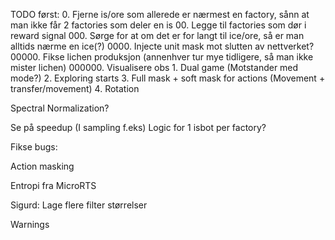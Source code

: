 TODO først:
	0. Fjerne is/ore som allerede er nærmest en factory, sånn at man ikke får 2 factories som deler en is
    00. Legge til factories som dør i reward signal
	000. Sørge for at om det er for langt til ice/ore, så er man alltids nærme en ice(?)
	0000. Injecte unit mask mot slutten av nettverket?
    00000. Fikse lichen produksjon (annenhver tur mye tidligere, så man ikke mister lichen)
    000000. Visualisere obs
	1. Dual game (Motstander med mode?)	
	2. Exploring starts
	3. Full mask + soft mask for actions (Movement + transfer/movement)
	4. Rotation


Spectral Normalization?

Se på speedup (I sampling f.eks)
Logic for 1 isbot per factory?


Fikse bugs: 

Action masking

Entropi fra MicroRTS

Sigurd: Lage flere filter størrelser

Warnings